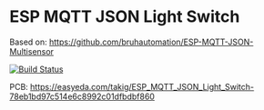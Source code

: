 # ESP MQTT JSON Light Switch

Based on: https://github.com/bruhautomation/ESP-MQTT-JSON-Multisensor

[![Build Status](https://travis-ci.org/geripgeri/ESP-MQTT-JSON-Light-Switch.svg?branch=master)](https://travis-ci.org/geripgeri/ESP-MQTT-JSON-Light-Switch)

PCB: https://easyeda.com/takig/ESP_MQTT_JSON_Light_Switch-78eb1bd97c514e6c8992c01dfbdbf860
